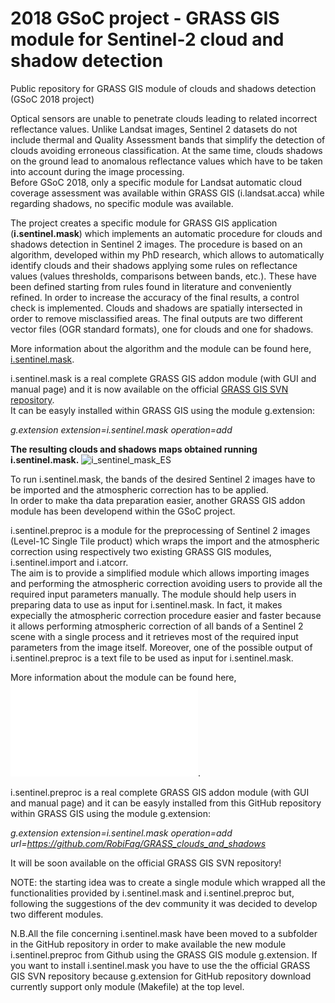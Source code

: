 # 2018 GSoC project - GRASS GIS module for Sentinel-2 cloud and shadow detection
Public repository for GRASS GIS module of clouds and shadows detection (GSoC 2018 project)

Optical sensors are unable to penetrate clouds leading to related incorrect reflectance values. Unlike Landsat images, Sentinel 2 datasets do not include thermal and Quality Assessment bands that simplify the detection of clouds avoiding erroneous classification. At the same time, clouds shadows on the ground lead to anomalous reflectance values which have to be taken into account during the image processing.<br>
Before GSoC 2018, only a specific module for Landsat automatic cloud coverage assessment was available within GRASS GIS (i.landsat.acca) while regarding shadows, no specific module was available.

The project creates a specific module for GRASS GIS application (<b>i.sentinel.mask</b>) which implements an automatic procedure for clouds and shadows detection in Sentinel 2 images. The procedure is based on an algorithm, developed within my PhD research, which allows to automatically identify clouds and their shadows applying some rules on reflectance values (values thresholds, comparisons between bands, etc.). These have been defined starting from rules found in literature and conveniently refined. In order to increase the accuracy of the final results, a control check is implemented. Clouds and shadows are spatially intersected in order to remove misclassified areas. The final outputs are two different vector files (OGR standard formats), one for clouds and one for shadows.

More information about the algorithm and the module can be found here, <a href="https://grass.osgeo.org/grass74/manuals/addons/i.sentinel.mask.html" target="_blank">i.sentinel.mask</a>.

i.sentinel.mask is a real complete GRASS GIS addon module (with GUI and manual page) and it is now available on the official <a href="https://trac.osgeo.org/grass/browser/grass-addons/grass7/imagery/i.sentinel.mask" target="_blank">GRASS GIS SVN repository</a>.<br>
It can be easyly installed within GRASS GIS using the module g.extension:

<em>g.extension extension=i.sentinel.mask operation=add</em>

<b>The resulting clouds and shadows maps obtained running i.sentinel.mask.</b>
![i_sentinel_mask_ES](i.sentinel.mask/i_sentinel_mask_ES.png)

To run i.sentinel.mask, the bands of the desired Sentinel 2 images have to be imported and the atmospheric correction has to be applied.<br>
In order to make tha data preparation easier, another GRASS GIS addon module has been developend within the GSoC project.

i.sentinel.preproc is a module for the preprocessing of Sentinel 2 images (Level-1C Single Tile product) which wraps the import and the atmospheric correction using respectively two existing GRASS GIS modules, i.sentinel.import and i.atcorr.<br>
The aim is to provide a simplified module which allows importing images and performing the atmospheric correction avoiding users to provide all the required input parameters manually. The module should help users in preparing data to use as input for i.sentinel.mask. In fact, it makes expecially the atmospheric correction procedure easier and faster because it allows performing atmospheric correction of all bands of a Sentinel 2 scene with a single process and it retrieves most of the required input parameters from the image itself. Moreover, one of the possible output of i.sentinel.preproc is a text file to be used as input for i.sentinel.mask.

More information about the module can be found here, ![i.sentinel.preproc.html](i.sentinel.preproc.html).

i.sentinel.preproc is a real complete GRASS GIS addon module (with GUI and manual page) and it can be easyly installed from this GitHub repository within GRASS GIS using the module g.extension:

<em>g.extension extension=i.sentinel.mask operation=add url=https://github.com/RobiFag/GRASS_clouds_and_shadows</em>

It will be soon available on the official GRASS GIS SVN repository!

NOTE: the starting idea was to create a single module which wrapped all the functionalities provided by i.sentinel.mask and i.sentinel.preproc but, following the suggestions of the dev community it was decided to develop two different modules.

N.B.All the file concerning i.sentinel.mask have been moved to a subfolder in the GitHub repository in order to make available the new module i.sentinel.preproc from Github using the GRASS GIS module g.extension.
If you want to install i.sentinel.mask you have to use the the official GRASS GIS SVN repository because g.extension for GitHub repository download currently support only module (Makefile) at the top level.



